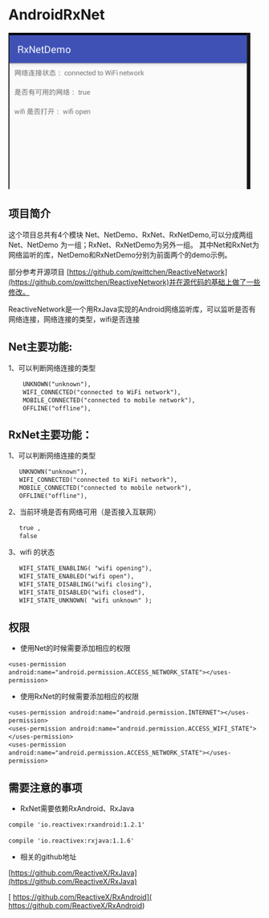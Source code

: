 # AndroidRxNet
![](/gif/gif1.png)

## 项目简介
这个项目总共有4个模块 Net、NetDemo、RxNet、RxNetDemo,可以分成两组 Net、NetDemo 为一组；RxNet、RxNetDemo为另外一组。
其中Net和RxNet为网络监听的库，NetDemo和RxNetDemo分别为前面两个的demo示例。

部分参考开源项目 [https://github.com/pwittchen/ReactiveNetwork](https://github.com/pwittchen/ReactiveNetwork)并在源代码的基础上做了一些修改。

ReactiveNetwork是一个用RxJava实现的Android网络监听库，可以监听是否有网络连接，网络连接的类型，wifi是否连接

## Net主要功能:

  1、可以判断网络连接的类型
  
        UNKNOWN("unknown"),
        WIFI_CONNECTED("connected to WiFi network"),
        MOBILE_CONNECTED("connected to mobile network"),
        OFFLINE("offline"),
          
## RxNet主要功能：

  1、可以判断网络连接的类型
  
       UNKNOWN("unknown"),
       WIFI_CONNECTED("connected to WiFi network"),
       MOBILE_CONNECTED("connected to mobile network"),
       OFFLINE("offline"),
  2、当前环境是否有网络可用（是否接入互联网）
  
       true ,
       false 
  
  3、wifi 的状态
  
       WIFI_STATE_ENABLING( "wifi opening"),
       WIFI_STATE_ENABLED("wifi open"),
       WIFI_STATE_DISABLING("wifi closing"),
       WIFI_STATE_DISABLED("wifi closed"),
       WIFI_STATE_UNKNOWN( "wifi unknown" );

## 权限
* 使用Net的时候需要添加相应的权限
```
<uses-permission android:name="android.permission.ACCESS_NETWORK_STATE"></uses-permission>
```

* 使用RxNet的时候需要添加相应的权限
```
<uses-permission android:name="android.permission.INTERNET"></uses-permission>
<uses-permission android:name="android.permission.ACCESS_WIFI_STATE"></uses-permission>
<uses-permission android:name="android.permission.ACCESS_NETWORK_STATE"></uses-permission>
```
     
## 需要注意的事项          
* RxNet需要依赖RxAndroid、RxJava

```
compile 'io.reactivex:rxandroid:1.2.1'
     
compile 'io.reactivex:rxjava:1.1.6'
```


* 相关的github地址

[https://github.com/ReactiveX/RxJava](https://github.com/ReactiveX/RxJava)

[ https://github.com/ReactiveX/RxAndroid]( https://github.com/ReactiveX/RxAndroid)
